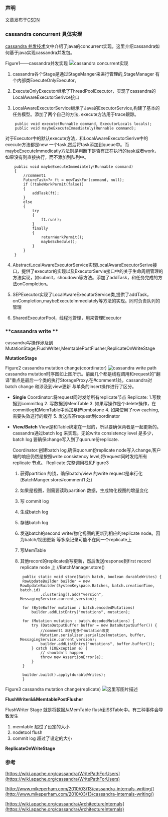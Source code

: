 ### **声明** ###
文章发布于[CSDN](http://blog.csdn.net/fs1360472174)
### **cassandra concurrent 具体实现** ###
[cassandra 并发技术](http://blog.csdn.net/FS1360472174/article/details/51809748)文中介绍了java的concurrent实现，这里介绍cassandra如何基于java实现cassandra并发包。

Figure1——cassandra并发实现
![cassandra concurrent实现](http://img.blog.csdn.net/20160708150552212)


1. cassandra各个Stage是通过StageManger来进行管理的,StageManager 有个内部类ExecuteOnlyExecutor。



2. ExecuteOnlyExecutor继承了ThreadPoolExecutor，实现了cassandra的LocalAwareExecutorSerivce接口



3. LocalAwareExecutorService继承了Java的ExecutorService,构建了基本的任务模型。添加了两个自己的方法.
execute方法用于trace跟踪。
	
		public void execute(Runnable command, ExecutorLocals locals);
	    public void maybeExecuteImmediately(Runnable command);

对于Executor中的默认execute方法，和LocalAwareExecutorSerive中的execute方法都是new 一个task,然后将task添加到queue中。而maybeExecuteImmedicatly方法则是判断下是否有正在执行的task或者work，如果没有则直接执行，而不添加到队列中。

		public void maybeExecuteImmediately(Runnable command)
		{
			//comment1
		    FutureTask<?> ft = newTaskFor(command, null);
		    if (!takeWorkPermit(false))
		    {
		        addTask(ft);
		    }
		    else
		    {
		        try
		        {
		            ft.run();
		        }
		        finally
		        {
		            returnWorkPermit();
		            maybeSchedule();
		        }
		    }
		}


4. AbstractLocalAwareExecutorService实现LocalAwareExecutorSerive接口，提供了executor的实现以及ExecutorServie接口中的关于生命周期管理的方法实现，如submit，shoudown等方法。添加了addTask，和任务完成的方法onCompletion。



5.  SEPExecutor实现了LocalAwareExecutorService类,提供了addTask，onCompletion,maybeExecuteImmediately等方法的实现。同时负责队列的管理

6. SharedExecutorPool，线程池管理，用来管理Executor



### **cassandra write ** ###
cassandra写操作涉及到MutationStage,FlushWriter,MemtablePostFlusher,ReplicateOnWriteStage

**MutationStage**

Figure2 cassandra mutation change(coordinator)
![cassandra write path](http://img.blog.csdn.net/20160708151403127)
cassandra mutation时序图如上图所示。前面几个都是线程调用和request的"翻译"重点是最后一个类的执行StorageProxy.在#comment1处，cassandra对batch change 和涉及到view更新 与单条的insert操作进行了区分。

 - **Single**
Coordinator:将request同时发给所有replicate节点
Replicate:
		1.写数据到commitlog 
		2. 写数据到MemTable
		3. 如果写操作是个delete操作，在commitlog和MemTable中添加墓碑tombstone
		4. 如果使用了row caching,需要失效这行的缓存
		5. 发送应答request到coordinator
 
 - **View/Batch**
	View是和Table绑定在一起的，所以要确保两者是一起更新的。cassandra通过batch log 来实现。无论write consistency level 是多少，batch log 要确保change写入到了quorum份replicate.

	Coordinator:创建batch log,确保quorum份replicate node写入change,客户端的响应仍然是按照write consistency level;将request同时发给所有replicate 节点。
Replicate:完整调用栈见Figure3
	1. 获得partition 的锁，确保batch/view 的write request是串行化(BatchManger.store#comment1 处)
	2. 如果是视图，则需要读取partition 数据，生成物化视图的增量变化
	3. 写 commit log
	4. 生成batch log
	5. 存储batch log
	6. 发送batch的second write/物化视图的更新到相应的replicate node。因为batch/视图更新 等多条记录可能不在同一个replicate上
	7. 写MemTable
	8. 其他record的replicate会写更新，然后发送response到first record replicate node 上
		//BatchManager.store()
		
			public static void store(Batch batch, boolean durableWrites) {
			RowUpdateBuilder builder = new RowUpdateBuilder(SystemKeyspace.Batches, batch.creationTime, batch.id)
					.clustering().add("version", MessagingService.current_version);
	
			for (ByteBuffer mutation : batch.encodedMutations)
				builder.addListEntry("mutations", mutation);
	
			for (Mutation mutation : batch.decodedMutations) {
				try (DataOutputBuffer buffer = new DataOutputBuffer()) {
					//comment1 串行化多个mutation改变
					Mutation.serializer.serialize(mutation, buffer, MessagingService.current_version);
					builder.addListEntry("mutations", buffer.buffer());
				} catch (IOException e) {
					// shouldn't happen
					throw new AssertionError(e);
				}
			}
	
			builder.build().apply(durableWrites);
			}
Figure3 cassandra mutation change(replicate)
![这里写图片描述](http://img.blog.csdn.net/20160708172346100)

		
**FlushWriter&&MemtablePostFlusher**

FlushWriter Stage 就是将数据从MemTable flush到SSTable中。有三种事件会导致发生
1. memtable 超过了设定的大小
2. nodetool flush
3. commit log 超过了设定的大小



**ReplicateOnWriteStage**

### 参考 ###
[https://wiki.apache.org/cassandra/WritePathForUsers](https://wiki.apache.org/cassandra/WritePathForUsers)

[http://www.mikeperham.com/2010/03/13/cassandra-internals-writing/](http://www.mikeperham.com/2010/03/13/cassandra-internals-writing/)

[https://wiki.apache.org/cassandra/ArchitectureInternals](https://wiki.apache.org/cassandra/ArchitectureInternals)
